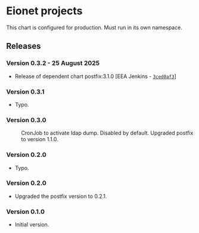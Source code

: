 # Eionet projects

This chart is configured for production. Must run in its own namespace.

## Releases

### Version 0.3.2 - 25 August 2025
- Release of dependent chart postfix:3.1.0 [EEA Jenkins - [`3ced0af3`](https://github.com/eea/helm-charts/commit/3ced0af30bbf376ac324d49fb92f59412d56419a)]


### Version 0.3.1
- Typo.

### Version 0.3.0
  <dd>CronJob to activate ldap dump. Disabled by default.
      Upgraded postfix to version 1.1.0.
  </dd>

### Version 0.2.0
- Typo.

### Version 0.2.0
- Upgraded the postfix version to 0.2.1.

### Version 0.1.0
- Initial version.



